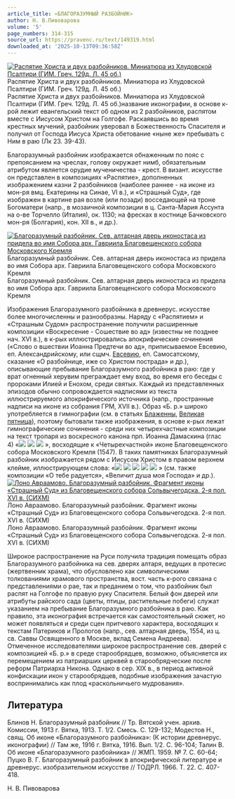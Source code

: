 ```yaml
---
article_title: «БЛАГОРАЗУМНЫЙ РАЗБОЙНИК»
author: Н. В.Пивоварова
volume: '5'
page_numbers: 314-315
source_url: https://pravenc.ru/text/149319.html
downloaded_at: '2025-10-13T09:36:58Z'
---
```


[![Распятие Христа и двух разбойников. Миниатюра из Хлудовской Псалтири (ГИМ. Греч. 129д. Л. 45 об.)](https://pravenc.ru/data/831/456/1234/1i200.jpg "Кликните для увеличения картинки")](https://pravenc.ru/data/831/456/1234/1i400.jpg)Распятие Христа и двух разбойников. Миниатюра из Хлудовской Псалтири (ГИМ. Греч. 129д. Л. 45 об.)  
Распятие Христа и двух разбойников. Миниатюра из Хлудовской Псалтири (ГИМ. Греч. 129д. Л. 45 об.)название иконографии, в основе к-рой лежит евангельский текст об одном из 2 разбойников, распятом вместе с Иисусом Христом на Голгофе. Раскаявшись во время крестных мучений, разбойник уверовал в Божественность Спасителя и получил от Господа Иисуса Христа обетование «ныне же» пребывать с Ним в раю (Лк 23. 39-43).

Благоразумный разбойник изображается обнаженным по пояс с препоясанием на чреслах, голову окружает нимб, обязательным атрибутом является орудие мученичества - крест. В визант. искусстве он представлен в композициях «Распятие», дополненных изображением казни 2 разбойников (наиболее раннее - на иконе из мон-ря вмц. Екатерины на Синае, VI в.), и «Страшный Суд», где изображен в картине рая возле (или позади) восседающей на троне Богоматери (напр., в мозаичной композиции в ц. Санта-Мария Ассунта на о-ве Торчелло (Италия), ок. 1130; на фресках в костнице Бачковского мон-ря (Болгария), кон. XII в., и др.).

[![Благоразумный разбойник. Сев. алтарная дверь иконостаса из придела во имя Собора арх. Гавриила Благовещенского собора Московского Кремля](https://pravenc.ru/data/751/456/1234/1i200.jpg "Кликните для увеличения картинки")](https://pravenc.ru/data/751/456/1234/1i400.jpg)Благоразумный разбойник. Сев. алтарная дверь иконостаса из придела во имя Собора арх. Гавриила Благовещенского собора Московского Кремля  
Благоразумный разбойник. Сев. алтарная дверь иконостаса из придела во имя Собора арх. Гавриила Благовещенского собора Московского Кремля

Изображения Благоразумного разбойника в древнерус. искусстве более многочисленны и разнообразны. Наряду с «Распятием» и «Страшным Судом» распространение получили расширенные композиции «Воскресение - Сошествие во ад» (известны не позднее нач. XVI в.), в к-рых иллюстрировались апокрифические сочинения («Слово о вшествии Иоанна Предтечи во ад», приписываемое Евсевию, еп. Александрийскому, или сщмч. [Евсевию](https://pravenc.ru/text/Евсевий.html), еп. Самосатскому, сказание «О разбойнице, иже со Христом пострада» и др.), описывающие пребывание Благоразумного разбойника в раю: где у врат огненный херувим преграждает ему вход, во время его беседы с пророками Илией и Енохом, среди святых. Каждый из представленных эпизодов обычно сопровождается надписями из текста иллюстрируемого апокрифического источника (напр., пространные надписи на иконе из собрания ГРМ, XVII в.). Образ «Б. р.» широко употребляется в гимнографии (см. в статьях [Блаженны](https://pravenc.ru/text/Блаженны.html), [Великая пятница](<https://pravenc.ru/text/Великая пятница.html>)), поэтому бытовали также изображения, в основе к-рых лежат гимнографические сочинения - среди них четырехчастные композиции на текст тропаря из воскресного канона прп. Иоанна Дамаскина (глас 4) «![](<https://pravenc.ru/char/26526/xc2xee /image.png>) ![](<https://pravenc.ru/char/26526/ xe3xf0xee1xe1xfd /image.png>) ![](<https://pravenc.ru/char/26526/ xefxebxee1xf2xf1xeaxe8/image.png>) », восходящие к «Четырехчастной» иконе Благовещенского собора Московского Кремля (1547). В таких памятниках Благоразумный разбойник изображается рядом с Иисусом Христом в правом верхнем клейме, иллюстрирующем слова: «![](<https://pravenc.ru/char/26526/xc2xfa /image.png>) ![](<https://pravenc.ru/char/26526/ xf0xe0xe82 /image.png>) ![](<https://pravenc.ru/char/26526/ xe6xe5 /image.png>) ![](<https://pravenc.ru/char/26526/ xf1xfa /image.png>) ![](<https://pravenc.ru/char/26526/ xf0xe0xe7xe1xee1xe9xedxe8xeaxeexecxfa/image.png>) » (см. также композиции «О тебе радуется», «Величит душа моя Господа» и др.).[![Лоно Авраамово. Благоразумный разбойник. Фрагмент иконы «Страшный Суд» из Благовещенского собора Сольвычегодска. 2-я пол. XVI в. (СИХМ)](https://pravenc.ru/data/641/456/1234/1i200.jpg "Кликните для увеличения картинки")](https://pravenc.ru/data/641/456/1234/1i400.jpg)Лоно Авраамово. Благоразумный разбойник. Фрагмент иконы «Страшный Суд» из Благовещенского собора Сольвычегодска. 2-я пол. XVI в. (СИХМ)  
Лоно Авраамово. Благоразумный разбойник. Фрагмент иконы «Страшный Суд» из Благовещенского собора Сольвычегодска. 2-я пол. XVI в. (СИХМ)

Широкое распространение на Руси получила традиция помещать образ Благоразумного разбойника на сев. дверях алтаря, ведущих в протесис (жертвенник храма), что обусловлено как символическими толкованиями храмового пространства, вост. часть к-рого связана с представлениями о рае, так и преданием о том, что разбойник был распят на Голгофе по правую руку Спасителя. Белый фон дверей или атрибуты райского сада (цветы, птицы, растительные побеги) служат указанием на пребывание Благоразумного разбойника в раю. Как правило, эта иконография встречается как самостоятельный сюжет, но может появляться и среди сцен притчевого характера, восходящих к текстам Патериков и Прологов (напр., сев. алтарная дверь, 1554, из ц. св. Саввы Освященного в Москве, вклад Семена Андреева). Отмеченное исследователями широкое распространение сев. дверей с композицией «Б. р.» в среде старообрядцев, возможно, объясняется их перемещением из патриарших церквей в старообрядческие после реформ Патриарха Никона. Однако в сер. XIX в., в период активной конфискации икон у старообрядцев, подобные изображения зачастую воспринимались как плод «раскольничьего мудрования».

## Литература

Блинов Н. Благоразумный разбойник // Тр. Вятской учен. архив. Комиссии, 1913 г. Вятка, 1913. Т. 1/2. Смесь. С. 129-132; Модестов Н., свящ. Об иконе «Благоразумного разбойника»: (К истории древнерус. иконографии) // Там же, 1916 г. Вятка, 1916. Вып. 1/2. С. 96-104; Талин В. Об иконе «Благоразумного разбойника» // ЖМП. 1959. № 7. С. 60-64; Пуцко В. Г. Благоразумный разбойник в апокрифической литературе и древнерус. изобразительном искусстве // ТОДРЛ. 1966. Т. 22. С. 407-418.

Н. В.  Пивоварова
